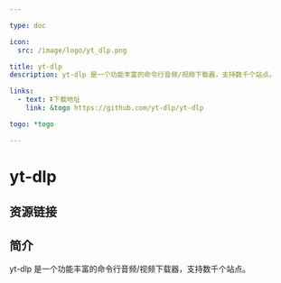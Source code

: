 ```yaml
---

type: doc

icon:
  src: /image/logo/yt_dlp.png

title: yt-dlp
description: yt-dlp 是一个功能丰富的命令行音频/视频下载器，支持数千个站点。

links:
  - text: ⏬下载地址
    link: &togo https://github.com/yt-dlp/yt-dlp

togo: *togo

---
```


<ShowLogo />

# yt-dlp

<ShowBreadcrumb />

## 资源链接

<ShowLinks />

## 简介

yt-dlp 是一个功能丰富的命令行音频/视频下载器，支持数千个站点。

